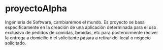 # proyectoAlpha
Ingeniería de Software, cambiaremos el mundo.
Es proyecto se basa especificamente en la creación de una aplicación determinada para el uso exclusivo de pedidos de
comidas, bebidas, etc para posteroirmente reciver la entrega a domicilio o el solicitante pasara a retirar del local o negocio solicitado.
